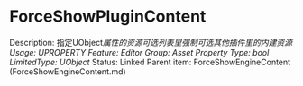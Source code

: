 # ForceShowPluginContent

Description: 指定UObject*属性的资源可选列表里强制可选其他插件里的内建资源
Usage: UPROPERTY
Feature: Editor
Group: Asset Property
Type: bool
LimitedType: UObject*
Status: Linked
Parent item: ForceShowEngineContent (ForceShowEngineContent.md)
